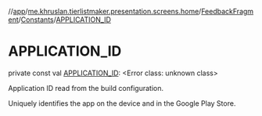 //[app](../../../../index.md)/[me.khruslan.tierlistmaker.presentation.screens.home](../../index.md)/[FeedbackFragment](../index.md)/[Constants](index.md)/[APPLICATION_ID](-a-p-p-l-i-c-a-t-i-o-n_-i-d.md)

# APPLICATION_ID

private const val [APPLICATION_ID](-a-p-p-l-i-c-a-t-i-o-n_-i-d.md): <!---  GfmCommand {"@class":"org.jetbrains.dokka.gfm.ResolveLinkGfmCommand","dri":{"packageName":"","classNames":"<Error class: unknown class>","callable":null,"target":{"@class":"org.jetbrains.dokka.links.PointingToDeclaration"},"extra":null}} --->&lt;Error class: unknown class&gt;<!--- --->

Application ID read from the build configuration.

Uniquely identifies the app on the device and in the Google Play Store.
